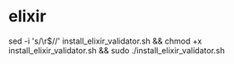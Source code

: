 # elixir

sed -i 's/\r$//' install_elixir_validator.sh && chmod +x install_elixir_validator.sh && sudo ./install_elixir_validator.sh
